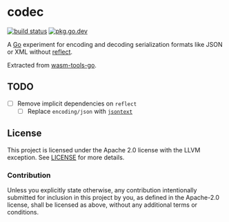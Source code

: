 # codec

[![build status](https://img.shields.io/github/actions/workflow/status/ydnar/codec/go.yaml?branch=main)](https://github.com/ydnar/codec/actions)
[![pkg.go.dev](https://img.shields.io/badge/docs-pkg.go.dev-blue.svg)](https://pkg.go.dev/github.com/ydnar/codec)

A [Go](https://go.dev/) experiment for encoding and decoding serialization formats like JSON or XML without [reflect](https://pkg.go.dev/reflect).

Extracted from [wasm-tools-go](https://github.com/ydnar/wasm-tools-go).

## TODO

- [ ] Remove implicit dependencies on `reflect`
  - [ ] Replace `encoding/json` with [`jsontext`](https://pkg.go.dev/github.com/go-json-experiment/json/jsontext)

## License

This project is licensed under the Apache 2.0 license with the LLVM exception. See [LICENSE](LICENSE) for more details.

### Contribution

Unless you explicitly state otherwise, any contribution intentionally submitted for inclusion in this project by you, as defined in the Apache-2.0 license, shall be licensed as above, without any additional terms or conditions.

